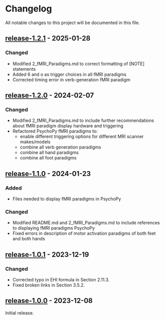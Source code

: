 # Changelog

All notable changes to this project will be documented in this file.

## [release-1.2.1](https://github.com/SWastling/fmri_and_tractography/tree/release-1.2.1) - 2025-01-28

### Changed
- Modified 2_fMRI_Paradigms.md to correct formatting of [NOTE] statements
- Added 6 and o as trigger choices in all fMRI paradigms
- Corrected timing error in verb-generation fMRI paradigm

## [release-1.2.0](https://github.com/SWastling/fmri_and_tractography/tree/release-1.2.0) - 2024-02-07

### Changed
- Modified 2_fMRI_Paradigms.md to include further recommendations about fMRI paradigm display hardware and triggering 
- Refactored PsychoPy fMRI paradigms to: 
  - enable different triggering options for different MRI scanner makes/models
  - combine all verb generation paradigms
  - combine all hand paradigms
  - combine all foot paradigms
  
## [release-1.1.0](https://github.com/SWastling/fmri_and_tractography/tree/release-1.1.0) - 2024-01-23
### Added
- Files needed to display fMRI paradigms in PsychoPy

### Changed
- Modified README.md and 2_fMRI_Paradigms.md to include references to displaying fMRI paradigms PsychoPy 
- Fixed errors in description of motor activation paradigms of both feet and both hands


## [release-1.0.1](https://github.com/SWastling/fmri_and_tractography/tree/release-1.0.1) - 2023-12-19
### Changed
- Corrected typo in EHI formula in Section 2.11.3. 
- Fixed broken links in Section 3.5.2.

## [release-1.0.0](https://github.com/SWastling/fmri_and_tractography/tree/release-1.0.0) - 2023-12-08

Initial release. 
